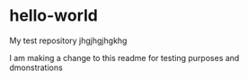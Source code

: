 # hello-world
My test repository jhgjhgjhgkhg

I am making a change to this readme for testing purposes and dmonstrations
